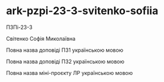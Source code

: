 # ark-pzpi-23-3-svitenko-sofiia
ПЗПі-23-3

Світенко Софія Миколаївна

Повна назва доповіді ПЗ1 українською мовою

Повна назва доповіді ПЗ2 українською мовою

Повна назва міні-проєкту ЛР українською мовою
